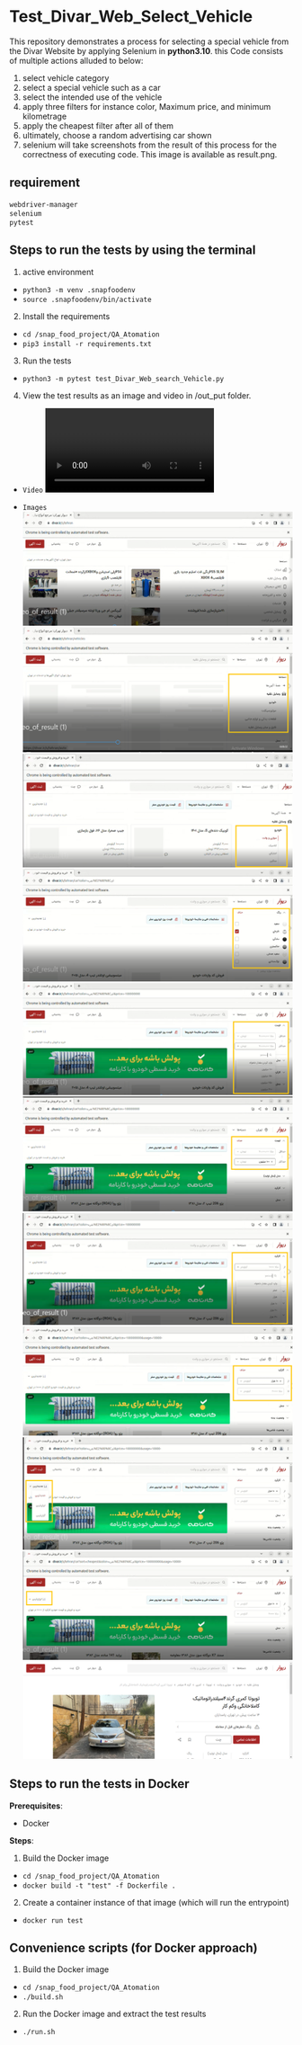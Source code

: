 # Test_Divar_Web_Select_Vehicle

This repository demonstrates a process for selecting a special vehicle from the Divar Website by applying Selenium in **python3.10**.
this Code consists of multiple actions alluded to below:
1) select vehicle category
2) select a special vehicle such as a car
3) select the intended use of the vehicle
4) apply three filters for instance color, Maximum price, and minimum kilometrage
5) apply the cheapest filter after all of them
6) ultimately, choose a random advertising car shown
7) selenium will take screenshots from the result of this process for the correctness of executing code. This image is available as result.png.

## requirement
    webdriver-manager
    selenium 
    pytest
    
## Steps to run the tests by using the terminal 
1) active environment
- `python3 -m venv .snapfoodenv`
- `source .snapfoodenv/bin/activate`
2) Install the requirements
- `cd /snap_food_project/QA_Atomation`
- `pip3 install -r requirements.txt`
3) Run the tests
- `python3 -m pytest test_Divar_Web_search_Vehicle.py`
4) View the test results as an image and video in /out_put folder.
- `Video`
![Watch the video](out_put/video_of_result.webm)

- `Images`
![Image Alt Text](out_put/image_of_process/1.PNG)
![Image Alt Text](out_put/image_of_process/2.PNG)
![Image Alt Text](out_put/image_of_process/3.PNG)
![Image Alt Text](out_put/image_of_process/4.PNG)
![Image Alt Text](out_put/image_of_process/5.PNG)
![Image Alt Text](out_put/image_of_process/6.PNG)
![Image Alt Text](out_put/image_of_process/7.PNG)
![Image Alt Text](out_put/image_of_process/8.PNG)
![Image Alt Text](out_put/image_of_process/9.PNG)
![Image Alt Text](out_put/image_of_process/10.PNG)
![Image Alt Text](out_put/result.png)




## Steps to run the tests in Docker

**Prerequisites**:

- Docker

**Steps**:

1) Build the Docker image
- `cd /snap_food_project/QA_Atomation`
- `docker build -t "test" -f Dockerfile .`
2) Create a container instance of that image (which will run the entrypoint)
- `docker run test`

## Convenience scripts (for Docker approach)

1) Build the Docker image
- `cd /snap_food_project/QA_Atomation`
- `./build.sh`
2) Run the Docker image and extract the test results
- `./run.sh`
